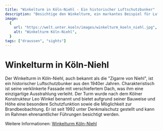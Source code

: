 ```yaml
---
title: "Winkelturm in Köln-Niehl - Ein historischer Luftschutzbunker"
description: "Besichtige den Winkelturm, ein markantes Beispiel für Luftschutzbau der 1940er Jahre in Köln-Niehl."
image:
  {
    url: "https://welt.unter.koeln/images/winkelturm_koeln_niehl.jpg",
    alt: "Winkelturm Köln-Niehl",
  }
tags: ["draussen", "sights"]
---
```


# Winkelturm in Köln-Niehl

Der Winkelturm in Köln-Niehl, auch bekannt als die "Zigarre von Niehl", ist ein historischer Luftschutzbunker aus den 1940er Jahren. Charakteristisch ist seine verklinkerte Fassade mit verschiefertem Dach, was ihm eine einzigartige Ausstrahlung verleiht. Der Turm wurde nach dem Kölner Konstrukteur Leo Winkel benannt und bietet aufgrund seiner Bauweise und Höhe eine besondere Schutzfunktion sowie die Möglichkeit zur Brandbeobachtung. Er ist seit 1992 unter Denkmalschutz gestellt und kann im Rahmen ehrenamtlicher Führungen besichtigt werden.

Weitere Informationen: [Winkelturm Köln-Niehl](https://welt.unter.koeln/4-Winkelturm.html)
